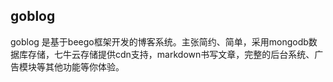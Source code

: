 ## goblog 

goblog 是基于beego框架开发的博客系统。主张简约、简单，采用mongodb数据库存储，七牛云存储提供cdn支持，markdown书写文章，完整的后台系统、广告模块等其他功能等你体验。
